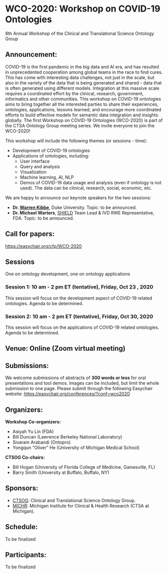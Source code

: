 # WCO-2020: Workshop on COVID-19 Ontologies
8th Annual Workshop of the Clinical and Translational Science Ontology Group

## Announcement: 
COVID-19 is the first pandemic in the big data and AI era, and has resulted in unprecedented cooperation among global teams in the race to find cures. This has come with interesting data challenges, not just in the scale, but also in the variety of the data that is being generated and shared - data that is often generated using different models. Integration at this massive scale requires a coordinated effort by the clinical, research, government, informatics and other communities. This workshop on COVID-19 ontologies aims to bring together all the interested parties to share their experiences, ontologies, applications, lessons learned, and encourage more coordinated efforts to build effective models for semantic data integration and insights globally. The first Workshop on COVID-19 Ontologies (WCO-2020) is part of the CTSA Ontology Group meeting series. We invite everyone to join the WCO-2020!   

This workshop will include the following themes (or sessions - time):
- Development of COVID-19 ontologies 
- Applications of ontologies, including: 
  - User interface
  - Query and analysis 
  - Visualization
  - Machine learning, AI, NLP
  - Demos of COVID-19 data usage and analysis (even if ontology is not used). The data can be clinical, research, social, economic, etc. 

We are happy to announce our keynote speakers for the two sessions:
- **Dr. [Warren Kibbe](https://scholars.duke.edu/person/warren.kibbe)**, Duke University. Topic: to be announced.
- **Dr. Michael Warters**, [SHIELD](https://mdic.org/wp-content/uploads/2020/02/SHIELD-Harmonizing-Standards-Application-to-Accelerate-Innovation.pdf) Team Lead & IVD RWE Representative, FDA. Topic: to be announced.

## Call for papers:  
https://easychair.org/cfp/WCO-2020

## Sessions 
One on ontology development, one on ontology applications

### Session 1: 10 am - 2 pm ET (tentative), Friday, Oct 23 , 2020
This session will focus on the development aspect of COVID-19 related ontologies.
Agenda to be determined.

### Session 2: 10 am - 2 pm ET (tentative), Friday, Oct 30, 2020
This session will focus on the applications of COVID-19 related ontologies.
Agenda to be determined.

## Venue: Online (Zoom virtual meeting)

## Submissions:
We welcome submissions of abstracts of **300 words or less** for oral presentations and tool demos. Images can be included, but limit the whole submission to one page. 
Please submit through the following Easychair website:
https://easychair.org/conferences/?conf=wco2020 

## Organizers:

**Workshop Co-organizers:**
- Asiyah Yu Lin (FDA)
- Bill Duncan (Lawrence Berkeley National Laboratory)
- Sivaram Arabandi (Ontopro)
- Yongqun “Oliver” He (University of Michigan Medical School)

**CTSOG Co-chairs:**
- Bill Hogan (University of Florida College of Medicine, Gainesville, FL)
- Barry Smith (University at Buffalo, Buffalo, NY)

## Sponsors:
- [CTSOG](http://ncorwiki.buffalo.edu/index.php/Clinical_and_Translational_Science_Ontology_Group): Clinical and Translational Science Ontology Group. 
- [MICHR](https://michr.umich.edu/): Michigan Institute for Clinical & Health Research (CTSA at Michigan).
 
## Schedule:
To be finalized

## Participants:
To be finalized


